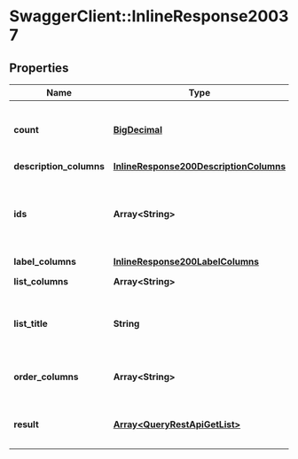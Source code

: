 # SwaggerClient::InlineResponse20037

## Properties
Name | Type | Description | Notes
------------ | ------------- | ------------- | -------------
**count** | [**BigDecimal**](BigDecimal.md) | The total record count on the backend | [optional] 
**description_columns** | [**InlineResponse200DescriptionColumns**](InlineResponse200DescriptionColumns.md) |  | [optional] 
**ids** | **Array&lt;String&gt;** | A list of item ids, useful when you don&#x27;t know the column id | [optional] 
**label_columns** | [**InlineResponse200LabelColumns**](InlineResponse200LabelColumns.md) |  | [optional] 
**list_columns** | **Array&lt;String&gt;** | A list of columns | [optional] 
**list_title** | **String** | A title to render. Will be translated by babel | [optional] 
**order_columns** | **Array&lt;String&gt;** | A list of allowed columns to sort | [optional] 
**result** | [**Array&lt;QueryRestApiGetList&gt;**](QueryRestApiGetList.md) | The result from the get list query | [optional] 


